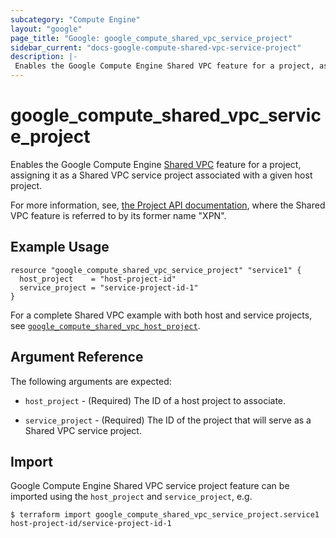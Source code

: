 ```yaml
---
subcategory: "Compute Engine"
layout: "google"
page_title: "Google: google_compute_shared_vpc_service_project"
sidebar_current: "docs-google-compute-shared-vpc-service-project"
description: |-
 Enables the Google Compute Engine Shared VPC feature for a project, assigning it as a service project.
---
```


# google_compute_shared_vpc_service_project

Enables the Google Compute Engine
[Shared VPC](https://cloud.google.com/compute/docs/shared-vpc)
feature for a project, assigning it as a Shared VPC service project associated
with a given host project.

For more information, see,
[the Project API documentation](https://cloud.google.com/compute/docs/reference/latest/projects),
where the Shared VPC feature is referred to by its former name "XPN".

## Example Usage

```hcl
resource "google_compute_shared_vpc_service_project" "service1" {
  host_project    = "host-project-id"
  service_project = "service-project-id-1"
}
```

For a complete Shared VPC example with both host and service projects, see
[`google_compute_shared_vpc_host_project`](/docs/providers/google/r/compute_shared_vpc_host_project.html).

## Argument Reference

The following arguments are expected:

* `host_project` - (Required) The ID of a host project to associate.

* `service_project` - (Required) The ID of the project that will serve as a Shared VPC service project.

## Import

Google Compute Engine Shared VPC service project feature can be imported using the `host_project` and `service_project`, e.g.

```
$ terraform import google_compute_shared_vpc_service_project.service1 host-project-id/service-project-id-1
```
